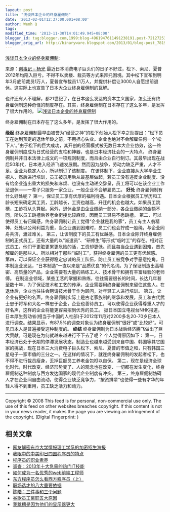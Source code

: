 ```yaml
---
layout: post
title: "浅谈日本企业的终身雇佣制"
date: '2013-02-01T12:37:00.001+08:00'
author: Wenh Q
tags:
modified_time: '2013-11-30T14:01:49.945+08:00'
blogger_id: tag:blogger.com,1999:blog-4961947611491238191.post-7212725384710709405
blogger_orig_url: http://binaryware.blogspot.com/2013/01/blog-post_7819.html
---
```


[浅谈日本企业的终身雇佣制](http://blog.jobbole.com/32996/?utm_source=rss&utm_medium=rss&utm_campaign=%25e6%25b5%2585%25e8%25b0%2588%25e6%2597%25a5%25e6%259c%25ac%25e4%25bc%2581%25e4%25b8%259a%25e7%259a%2584%25e7%25bb%2588%25e8%25ba%25ab%25e9%259b%2587%25e4%25bd%25a3%25e5%2588%25b6):

来源：[创事记 –
杨光](http://tech.sina.com.cn/it/csj/2013-01-30/08008029181.shtml)
最近日本消费电子巨头们的日子不好过，松下、索尼、夏普2012年均陷入巨亏。不得不以卖楼、裁员等方式来拜托困境。其中松下宣布到明年3月底前裁员1万人，夏普宣布裁员1.1万人，并提供补偿让3000人自愿提前退休。这实际上也宣告了日本大企业终身雇佣制的瓦解。

也许还有人不理解，都21世纪了，在日本这么发达的资本主义国家，怎么还有终身雇佣制这种奇怪的制度存在。其实，终身雇佣制在日本存在了这么多年，是发挥了很大作用的。
[![浅谈日本企业的终身雇佣制](http://blog.jobbole.com/wp-content/uploads/2013/02/life-long-employment-in-japan.jpeg "浅谈日本企业的终身雇佣制")](http://blog.jobbole.com/wp-content/uploads/2013/02/life-long-employment-in-japan.jpeg "浅谈日本企业的终身雇佣制")

终身雇佣制在日本存在了这么多年，是发挥了很大作用的。

**缘起**
终身雇佣制最早由被誉为“经营之神”的松下创始人松下幸之助提出：“松下员工在达到预定的退休年龄之前，不用担心失业。企业也绝对不会解雇任何一个‘松下人’。”由于松下的巨大成功，其开创的经营模式被无数日本大企业仿效，这一终身雇佣制度成为日式经营的支柱和神器，也是日本经济社会的一大特点。
终身雇佣制并非日本法律上成文的一项规则制度，而且由企业自行制订。其最早出现在战后50年代，日本进入经济飞速发展期。然而因为战争，劳动力缺乏严重，人才不足。企业为稳定人心，所以制订了该制度。
在该体制下，企业直接从大学毕业生招人，然后进行培训，员工被录用后从最基层做起，若员工没有违反企业制度、没有给企业造出重大的损失和麻烦、也没有主动递交辞呈，员工将可以在该企业工作至退休——一辈子只服务一家企业，一般企业不会解雇员工。
**好处**
终身雇佣制有什么好处呢？
第一，保证员工享有优厚的福利待遇。日本企业根据员工学历和工龄长短来确定其工资，工龄越长，工资也越高，升迁的机会也越大。如果员工跳槽，工龄将从头算起。另外，退休金是由企业缴纳一部分，各企业缴纳的金额不同，所以员工跳槽后养老金衔接比较麻烦，因而员工轻易不愿跳槽。
第二，可以使得员工有归属感。终身雇佣制让员工觉得“企业就是我的家”，员工有主人翁精神，处处以公司利益为重，当企业遇到困难时，员工们也会拧成一股绳，与企业同舟共济，渡过难关。
第三，让该制度下的员工有优越感。日本企业除开终身雇佣制的正式员工，还有大量的以“派遣员”、“研修生”等形式“临时工”的存在。相对正式员工，他们干更脏更累更危险的活，工资却更低。而且每当企业遇到困难，首先解雇的是那些人。所以相对于那些“临时工”，获得终身雇佣的员工更有优越感。
第四，可以保证企业获得稳定忠诚的员工队伍，防止员工被竞争对手恶意挖角。日本制造业发达，“日本制造”一直以来是“品质优良”的代名词。为了保证制造出高精密、高质量的产品，企业需要有大量的熟练工人、技术骨干和拥有丰富经验的老师傅。
在制造业领域，某些工艺的掌握和熟练，往往需要很长的时间，长达几年甚至数十年，为了保证技术和工艺的传承，企业需要用终身雇佣制来留住这些人。在退休后，企业也往往会聘请技术骨干作为顾问，对年轻工人进行培训。
第五，让企业有更好的名声。终身雇佣制实际上是古老家族制的继承和发展，员工和古代武士忠于将军和大名一样忠于企业，企业也善待员工，可以使得企业获得尊重人才的好名声，这样的企业将能更容易招到优秀的员工。
据日本国立电视台NHK报道，日本厚生劳动省(相当于中国的人社部)于2012年11月对2200多名20-70岁日本人进行调查。结果显示，有87.5%的调查对象认为终身雇佣制“很好”或“比较好”。可见日本人是普遍接受这种制度的。
**终结**
终身雇佣制为日本战后经济腾飞做出了巨大贡献。可是现在为何就越来越进行不下去了呢？
个人觉得原因如下：
第一，日本经济已处于长期的停滞发展状态，制造业也越来越受到来自中国、韩国等其它国家的挑战，现在日本三大消费电子巨头松下、索尼、夏普的市值之和，只有韩国三星电子一家市值的三分之一。在这样的情况下，就连终身雇佣制的发起者松下，也不得不进行裁员瘦身，丢掉巨额员工养老金包袱以自保。
第二，现在是经济全球化时代，时代改变、经济形势变了、人的观念也在改变、一切都在发生变化，终身雇佣制这种制度与西方发达国家的现代企业制度有冲突。
第三，终身雇佣制妨碍人才在企业间自由流动，使得企业缺乏竞争力，“按资排辈”也使得一些有才华的年轻人得不到重用，员工缺乏活力和动力。

* * * * *

Copyright © 2008
This feed is for personal, non-commercial use only.
The use of this feed on other websites breaches copyright. If this
content is not in your news reader, it makes the page you are viewing an
infringement of the copyright. (Digital Fingerprint:
)

相关文章
--------

-   [网友解密东京大学情报理工学系的加密招生海报](http://blog.jobbole.com/29979/)
-   [我眼中的中美印日四国程序员的特点](http://blog.jobbole.com/392/)
-   [程序员的职业素养](http://blog.jobbole.com/31194/)
-   [调查：2013年十大急需的热门IT技能](http://blog.jobbole.com/30894/)
-   [如何成为一名优秀的web前端工程师](http://blog.jobbole.com/30760/)
-   [东方程序员怎么看西方程序员（上）](http://blog.jobbole.com/22844/)
-   [职场选才的八大重要依据](http://blog.jobbole.com/210/)
-   [陈皓：三件事和三个问题](http://blog.jobbole.com/10474/)
-   [谷歌员工离职五大原因](http://blog.jobbole.com/13700/)
-   [我跳槽是因为他们的显示器更大](http://blog.jobbole.com/20499/)
